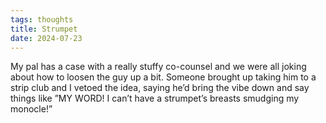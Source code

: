 ```yaml
---
tags: thoughts
title: Strumpet
date: 2024-07-23
---
```


My pal has a case with a really stuffy co-counsel and we were all joking about how to loosen the guy up a bit. Someone brought up taking him to a strip club and I vetoed the idea, saying he’d bring the vibe down and say things like ”MY WORD! I can’t have a strumpet’s breasts smudging my monocle!”
